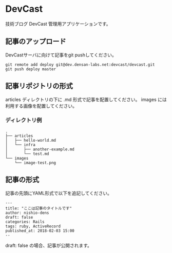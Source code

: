 # DevCast

技術ブログ DevCast 管理用アプリケーションです。

## 記事のアップロード

DevCastサーバに向けて記事をgit pushしてください。

```
git remote add deploy git@dev.densan-labs.net:devcast/devcast.git
git push deploy master
```

## 記事リポジトリの形式

articles ディレクトリの下に .md 形式で記事を配置してください。
images には利用する画像を配置してください。

### ディレクトリ例

```
.
├── articles
│   ├── hello-world.md
│   └── infra
│       ├── another-example.md
│       └── test.md
└── images
    └── image-test.png
```

## 記事の形式

記事の先頭にYAML形式で以下を追記してください。

```
---
title: "ここは記事のタイトルです"
author: nishio-dens
draft: false
categories: Rails
tags: ruby, ActiveRecord
published_at: 2018-02-03 15:00
--
```

draft: false の場合、記事が公開されます。
